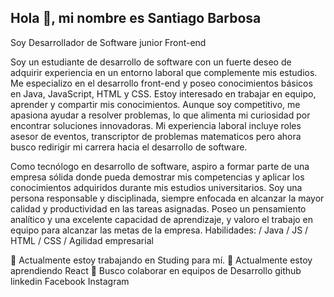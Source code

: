 ## Hola 👋, mi nombre es Santiago Barbosa



Soy Desarrollador de Software junior Front-end

Soy un estudiante de desarrollo de software con un fuerte deseo de adquirir experiencia en un entorno laboral que complemente mis estudios. Me especializo en el desarrollo front-end y poseo conocimientos básicos en Java, JavaScript, HTML y CSS. Estoy interesado en trabajar en equipo, aprender y compartir mis conocimientos. Aunque soy competitivo, me apasiona ayudar a resolver problemas, lo que alimenta mi curiosidad por encontrar soluciones innovadoras. Mi experiencia laboral incluye roles asesor de eventos, transcriptor de problemas matematicos pero ahora busco redirigir mi carrera hacia el desarrollo de software.

Como tecnólogo en desarrollo de software, aspiro a formar parte de una empresa sólida donde pueda demostrar mis competencias y aplicar los conocimientos adquiridos durante mis estudios universitarios. Soy una persona responsable y disciplinada, siempre enfocada en alcanzar la mayor calidad y productividad en las tareas asignadas. Poseo un pensamiento analítico y una excelente capacidad de aprendizaje, y valoro el trabajo en equipo para alcanzar las metas de la empresa.
Habilidades: / Java / JS / HTML / CSS / Agilidad empresarial

🔭 Actualmente estoy trabajando en Studing para mí.
🌱 Actualmente estoy aprendiendo React
👯 Busco colaborar en equipos de Desarrollo
github linkedin Facebook Instagram
